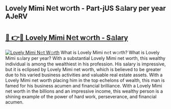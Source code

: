 ## Lovely Mimi N𝚎t w𝚘rth - Part-jUS S𝚊lary per year AJeRV

# <h2><a href="http://gc4qj4q.nevu.top/?p=Lovely+Mimi">🔗 👉🔴 Lovely Mimi N𝚎t w𝚘rth - S𝚊lary</a></h2>

[![Lovely Mimi N𝚎t W𝚘rth](https://i.imgur.com/Oavwk0R.jpeg)](http://gc4qj4q.nevu.top/?p=Lovely+Mimi)
What is Lovely Mimi n𝚎t w𝚘rth? What is Lovely Mimi s𝚊lary per year?
With a substantial Lovely Mimi net worth, this wealthy individual is among the wealthiest in his profession. His salary is impressive, but it is eclipsed by Lovely Mimi net worth, which is believed to be greater due to his varied business activities and valuable real estate assets. With a Lovely Mimi net worth placing him in the top echelons of wealth, this man is famed for his business acumen and financial brilliance. With a Lovely Mimi net worth in the billions and an impressive income, this wealthy person is a shining example of the power of hard work, perseverance, and financial acumen.
